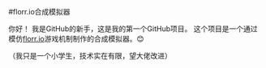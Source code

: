 #florr.io合成模拟器

你好！
我是GitHub的新手，这是我的第一个GitHub项目。
这个项目是一个通过模仿[florr.io](https://florr.io)游戏机制制作的合成模拟器。😊

（我只是一个小学生，技术实在有限，望大佬改进）
